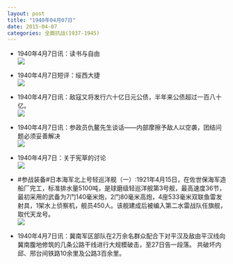```yaml
---
layout: post
title: "1940年04月07日"
date: 2015-04-07
categories: 全面抗战(1937-1945)
---
```


<meta name="referrer" content="no-referrer" />

- 1940年4月7日讯：读书与自由 <br/><img src="https://ww1.sinaimg.cn/large/aca367d8jw1eqxeq9pm7mj20is0c7jv4.jpg" />

- 1940年4月7日短评：绥西大捷 <br/><img src="https://ww1.sinaimg.cn/large/aca367d8jw1eqxd03mkmej20hh0be0vz.jpg" />

- 1940年4月7日讯：敌寇又将发行六十亿日元公债，半年来公债超过一百八十亿。 <br/><img src="https://ww3.sinaimg.cn/large/aca367d8jw1eqxb8yiv1dj20iw0ion2l.jpg" />

- 1940年4月7日讯：参政员仇鳌先生谈话——内部摩擦予敌人以空袭，团结问题必须妥善解决 <br/><img src="https://ww3.sinaimg.cn/large/aca367d8jw1eqx9jb9s28j20920e70ur.jpg" />

- 1940年4月7日：关于宪草的讨论 <br/><img src="https://ww4.sinaimg.cn/large/aca367d8jw1eqx2kyy6qgj211u0gyk40.jpg" />

- #参战装备#日本海军北上号轻巡洋舰（一）:1921年4月15日，在佐世保海军造船厂完工，标准排水量5100吨，是球磨级轻巡洋舰第3号舰，最高速度36节，最初采用的武备为7门140毫米炮，2门80毫米高炮，4座533毫米双联鱼雷发射具，1架水上侦察机，舰员450人。该舰建成后被编入第二水雷战队任旗舰，取代天龙号。 <br/><img src="https://ww2.sinaimg.cn/large/aca367d8jw1eqwrwqzx7qj20zk0o2k0l.jpg" />

- 1940年4月7日讯：冀南军区部队在2万余名群众配合下对平汉及敌由平汉线向冀南腹地修筑的几条公路干线进行大规模破击，至27日告一段落。 共破坏内邱、邢台间铁路10余里及公路3百余里。 

